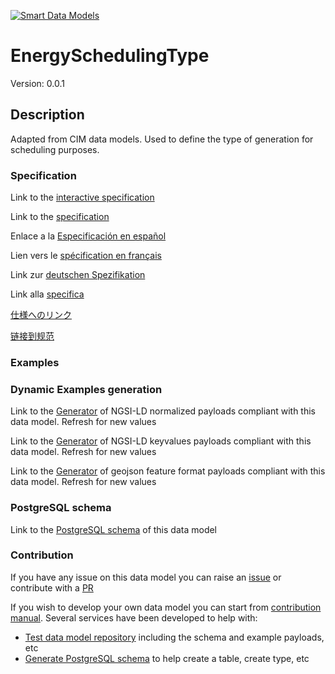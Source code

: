 [![Smart Data Models](https://smartdatamodels.org/wp-content/uploads/2022/01/SmartDataModels_logo.png "Logo")](https://smartdatamodels.org)
# EnergySchedulingType
Version: 0.0.1

## Description 

Adapted from CIM data models. Used to define the type of generation for scheduling purposes.
### Specification

Link to the [interactive specification](https://swagger.lab.fiware.org/?url=https://smart-data-models.github.io/dataModel.EnergyCIM/EnergySchedulingType/swagger.yaml)

Link to the [specification](https://github.com/smart-data-models/dataModel.EnergyCIM/blob/master/EnergySchedulingType/doc/spec.md)

Enlace a la [Especificación en español](https://github.com/smart-data-models/dataModel.EnergyCIM/blob/master/EnergySchedulingType/doc/spec_ES.md)

Lien vers le [spécification en français](https://github.com/smart-data-models/dataModel.EnergyCIM/blob/master/EnergySchedulingType/doc/spec_FR.md)

Link zur [deutschen Spezifikation](https://github.com/smart-data-models/dataModel.EnergyCIM/blob/master/EnergySchedulingType/doc/spec_DE.md)

Link alla [specifica](https://github.com/smart-data-models/dataModel.EnergyCIM/blob/master/EnergySchedulingType/doc/spec_IT.md)

[仕様へのリンク](https://github.com/smart-data-models/dataModel.EnergyCIM/blob/master/EnergySchedulingType/doc/spec_JA.md)

[链接到规范](https://github.com/smart-data-models/dataModel.EnergyCIM/blob/master/EnergySchedulingType/doc/spec_ZH.md)
### Examples
### Dynamic Examples generation

Link to the [Generator](https://smartdatamodels.org/extra/ngsi-ld_generator.php?schemaUrl=https://raw.githubusercontent.com/smart-data-models/dataModel.EnergyCIM/master/EnergySchedulingType/schema.json&email=info@smartdatamodels.org) of NGSI-LD normalized payloads compliant with this data model. Refresh for new values

Link to the [Generator](https://smartdatamodels.org/extra/ngsi-ld_generator_keyvalues.php?schemaUrl=https://raw.githubusercontent.com/smart-data-models/dataModel.EnergyCIM/master/EnergySchedulingType/schema.json&email=info@smartdatamodels.org) of NGSI-LD keyvalues payloads compliant with this data model. Refresh for new values

Link to the [Generator](https://smartdatamodels.org/extra/geojson_features_generator.php?schemaUrl=https://raw.githubusercontent.com/smart-data-models/dataModel.EnergyCIM/master/EnergySchedulingType/schema.json&email=info@smartdatamodels.org) of geojson feature format payloads compliant with this data model. Refresh for new values
### PostgreSQL schema

Link to the [PostgreSQL schema](https://github.com/smart-data-models/dataModel.EnergyCIM/blob/master/EnergySchedulingType/schema.sql) of this data model
### Contribution

 If you have any issue on this data model you can raise an [issue](https://github.com/smart-data-models/dataModel.EnergyCIM/issues)  or contribute with a [PR](https://github.com/smart-data-models/dataModel.EnergyCIM/pulls)

 If you wish to develop your own data model you can start from [contribution manual](https://bit.ly/contribution_manual). Several services have been developed to help with: 
 - [Test data model repository](https://smartdatamodels.org/index.php/data-models-contribution-api/) including the schema and example payloads, etc
 - [Generate PostgreSQL schema](https://smartdatamodels.org/index.php/sql-service/) to help create a table, create type, etc